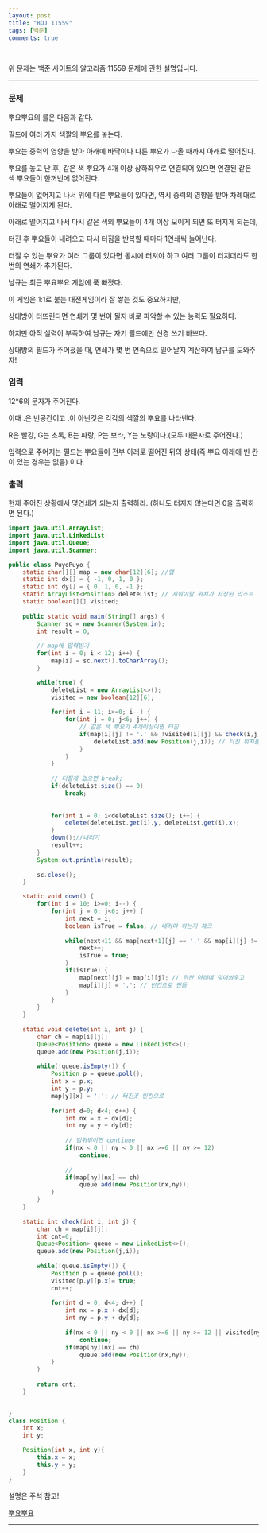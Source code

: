 ```yaml
---
layout: post
title: "BOJ 11559"
tags: [백준]
comments: true

---
```


위 문제는 백준 사이트의 알고리즘 11559 문제에 관한 설명입니다.<br>

---

### 문제

뿌요뿌요의 룰은 다음과 같다.

필드에 여러 가지 색깔의 뿌요를 놓는다. 

뿌요는 중력의 영향을 받아 아래에 바닥이나 다른 뿌요가 나올 때까지 아래로 떨어진다.

뿌요를 놓고 난 후, 같은 색 뿌요가 4개 이상 상하좌우로 연결되어 있으면 연결된 같은 색 뿌요들이 한꺼번에 없어진다.

뿌요들이 없어지고 나서 위에 다른 뿌요들이 있다면, 역시 중력의 영향을 받아 차례대로 아래로 떨어지게 된다.

아래로 떨어지고 나서 다시 같은 색의 뿌요들이 4개 이상 모이게 되면 또 터지게 되는데,

터진 후 뿌요들이 내려오고 다시 터짐을 반복할 때마다 1연쇄씩 늘어난다.

터질 수 있는 뿌요가 여러 그룹이 있다면 동시에 터져야 하고 여러 그룹이 터지더라도 한번의 연쇄가 추가된다.

남규는 최근 뿌요뿌요 게임에 푹 빠졌다.

이 게임은 1:1로 붙는 대전게임이라 잘 쌓는 것도 중요하지만,

상대방이 터뜨린다면 연쇄가 몇 번이 될지 바로 파악할 수 있는 능력도 필요하다. 

하지만 아직 실력이 부족하여 남규는 자기 필드에만 신경 쓰기 바쁘다. 

상대방의 필드가 주어졌을 때, 연쇄가 몇 번 연속으로 일어날지 계산하여 남규를 도와주자!

### 입력

12*6의 문자가 주어진다.

이때 .은 빈공간이고 .이 아닌것은 각각의 색깔의 뿌요를 나타낸다.

R은 빨강, G는 초록, B는 파랑, P는 보라, Y는 노랑이다.(모두 대문자로 주어진다.)

입력으로 주어지는 필드는 뿌요들이 전부 아래로 떨어진 뒤의 상태(즉 뿌요 아래에 빈 칸이 있는 경우는 없음) 이다.

### 출력

현재 주어진 상황에서 몇연쇄가 되는지 출력하라. (하나도 터지지 않는다면 0을 출력하면 된다.)

```java
import java.util.ArrayList;
import java.util.LinkedList;
import java.util.Queue;
import java.util.Scanner;

public class PuyoPuyo {
	static char[][] map = new char[12][6]; //맵
	static int dx[] = { -1, 0, 1, 0 };
	static int dy[] = { 0, 1, 0, -1 };
	static ArrayList<Position> deleteList; // 지워야할 위치가 저장된 리스트
	static boolean[][] visited;
	
	public static void main(String[] args) {
		Scanner sc = new Scanner(System.in);
		int result = 0;
		
		// map에 입력받기
		for(int i = 0; i < 12; i++) {
			map[i] = sc.next().toCharArray();
		}

		while(true) {
			deleteList = new ArrayList<>();
			visited = new boolean[12][6];
			
			for(int i = 11; i>=0; i--) {
				for(int j = 0; j<6; j++) {
					// 같은 색 뿌요가 4개이상이면 터짐
					if(map[i][j] != '.' && !visited[i][j] && check(i,j) >=4) {
						deleteList.add(new Position(j,i)); // 터진 위치를 deleteList에 추가
					}
				}
			}
			
			// 터질게 없으면 break;
			if(deleteList.size() == 0)
				break;
			
			
			for(int i = 0; i<deleteList.size(); i++) {
				delete(deleteList.get(i).y, deleteList.get(i).x);
			}
			down();//내리기
			result++;
		}
		System.out.println(result);
		
		sc.close();
	}

	static void down() {
		for(int i = 10; i>=0; i--) {
			for(int j = 0; j<6; j++) {
				int next = i;
				boolean isTrue = false; // 내려야 하는지 체크
				
				while(next<11 && map[next+1][j] == '.' && map[i][j] != '.') { // 아래칸이 빈칸이면
					next++;
					isTrue = true;
				}
				if(isTrue) {
					map[next][j] = map[i][j]; // 한칸 아래에 덮어씌우고
					map[i][j] = '.'; // 빈칸으로 만듬
				}
			}
		}
	}
	
	static void delete(int i, int j) {
		char ch = map[i][j];
		Queue<Position> queue = new LinkedList<>();
		queue.add(new Position(j,i));
		
		while(!queue.isEmpty()) {
			Position p = queue.poll();
			int x = p.x;
			int y = p.y;
			map[y][x] = '.'; // 터진곳 빈칸으로
			
			for(int d=0; d<4; d++) {
				int nx = x + dx[d];
				int ny = y + dy[d];
				
				// 범위밖이면 continue
				if(nx < 0 || ny < 0 || nx >=6 || ny >= 12)
					continue;
				
				// 
				if(map[ny][nx] == ch)
					queue.add(new Position(nx,ny));
			}
		}
	}
	
	static int check(int i, int j) {
		char ch = map[i][j];
		int cnt=0;
		Queue<Position> queue = new LinkedList<>();
		queue.add(new Position(j,i));
		
		while(!queue.isEmpty()) {
			Position p = queue.poll();
			visited[p.y][p.x]= true;
			cnt++;
			
			for(int d = 0; d<4; d++) {
				int nx = p.x + dx[d];
				int ny = p.y + dy[d];
				
				if(nx < 0 || ny < 0 || nx >=6 || ny >= 12 || visited[ny][nx])
					continue;
				if(map[ny][nx] == ch)
					queue.add(new Position(nx,ny));
			}
		}
		
		return cnt;
	}

	
}
class Position {
	int x;
	int y;

	Position(int x, int y){
		this.x = x;
		this.y = y;
	}
}

```
설명은 주석 참고!

<a href="https://www.acmicpc.net/problem/11559">뿌요뿌요</a>

---
